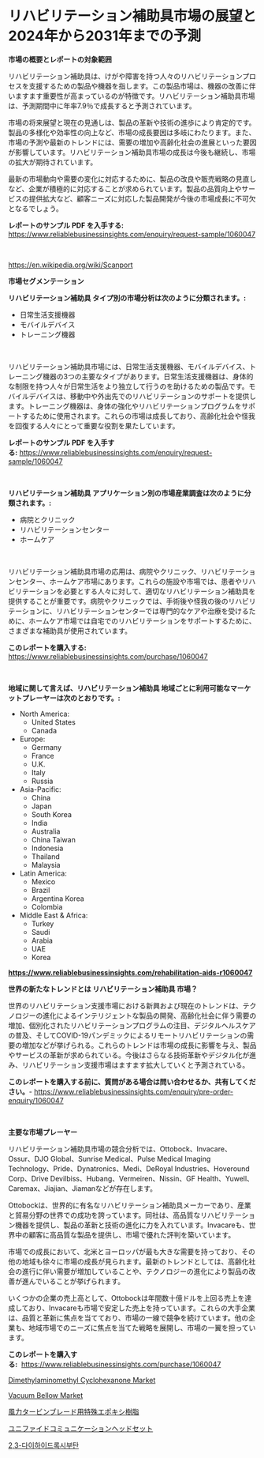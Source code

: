 <p><h1>リハビリテーション補助具市場の展望と2024年から2031年までの予測</h1></p><p><strong>市場の概要とレポートの対象範囲</strong></p>
<p><p>リハビリテーション補助具は、けがや障害を持つ人々のリハビリテーションプロセスを支援するための製品や機器を指します。この製品市場は、機器の改善に伴いますます重要性が高まっているのが特徴です。リハビリテーション補助具市場は、予測期間中に年率7.9％で成長すると予測されています。</p><p>市場の将来展望と現在の見通しは、製品の革新や技術の進歩により肯定的です。製品の多様化や効率性の向上など、市場の成長要因は多岐にわたります。また、市場の予測や最新のトレンドには、需要の増加や高齢化社会の進展といった要因が影響しています。リハビリテーション補助具市場の成長は今後も継続し、市場の拡大が期待されています。</p><p>最新の市場動向や需要の変化に対応するために、製品の改良や販売戦略の見直しなど、企業が積極的に対応することが求められています。製品の品質向上やサービスの提供拡大など、顧客ニーズに対応した製品開発が今後の市場成長に不可欠となるでしょう。</p></p>
<p><strong>レポートのサンプル PDF を入手する:</strong> <a href="https://www.reliablebusinessinsights.com/enquiry/request-sample/1060047">https://www.reliablebusinessinsights.com/enquiry/request-sample/1060047</a></p>
<p>&nbsp;</p>
<p><a href="https://en.wikipedia.org/wiki/Scanport">https://en.wikipedia.org/wiki/Scanport</a></p>
<p><strong>市場セグメンテーション</strong></p>
<p><strong>リハビリテーション補助具 タイプ別の市場分析は次のように分類されます。:</strong></p>
<p><ul><li>日常生活支援機器</li><li>モバイルデバイス</li><li>トレーニング機器</li></ul></p>
<p>&nbsp;</p>
<p><p>リハビリテーション補助具市場には、日常生活支援機器、モバイルデバイス、トレーニング機器の3つの主要なタイプがあります。日常生活支援機器は、身体的な制限を持つ人々が日常生活をより独立して行うのを助けるための製品です。モバイルデバイスは、移動中や外出先でのリハビリテーションのサポートを提供します。トレーニング機器は、身体の強化やリハビリテーションプログラムをサポートするために使用されます。これらの市場は成長しており、高齢化社会や怪我を回復する人々にとって重要な役割を果たしています。</p></p>
<p><strong>レポートのサンプル PDF を入手する:</strong>&nbsp;<a href="https://www.reliablebusinessinsights.com/enquiry/request-sample/1060047">https://www.reliablebusinessinsights.com/enquiry/request-sample/1060047</a></p>
<p>&nbsp;</p>
<p><strong> リハビリテーション補助具 アプリケーション別の市場産業調査は次のように分類されます。:</strong></p>
<p><ul><li>病院とクリニック</li><li>リハビリテーションセンター</li><li>ホームケア</li></ul></p>
<p>&nbsp;</p>
<p><p>リハビリテーション補助具市場の応用は、病院やクリニック、リハビリテーションセンター、ホームケア市場にあります。これらの施設や市場では、患者やリハビリテーションを必要とする人々に対して、適切なリハビリテーション補助具を提供することが重要です。病院やクリニックでは、手術後や怪我の後のリハビリテーションに、リハビリテーションセンターでは専門的なケアや治療を受けるために、ホームケア市場では自宅でのリハビリテーションをサポートするために、さまざまな補助具が使用されています。</p></p>
<p><strong>このレポートを購入する:</strong>&nbsp; <a href="https://www.reliablebusinessinsights.com/purchase/1060047">https://www.reliablebusinessinsights.com/purchase/1060047</a></p>
<p>&nbsp;</p>
<p><strong>地域に関して言えば、リハビリテーション補助具 地域ごとに利用可能なマーケットプレーヤーは次のとおりです。:</strong></p>
<p><ul>
    <li>
        North America:
        <ul>
            <li>United States</li>
            <li>Canada</li>
        </ul>
    </li>
    <li>
        Europe:
        <ul>
            <li>Germany</li>
            <li>France</li>
            <li>U.K.</li>
            <li>Italy</li>
            <li>Russia</li>
        </ul>
    </li>
    <li>
        Asia-Pacific:
        <ul>
            <li>China</li>
            <li>Japan</li>
            <li>South Korea</li>
            <li>India</li>
            <li>Australia</li>
            <li>China Taiwan</li>
            <li>Indonesia</li>
            <li>Thailand</li>
            <li>Malaysia</li>
        </ul>
    </li>
    <li>
        Latin America:
        <ul>
            <li>Mexico</li>
            <li>Brazil</li>
            <li>Argentina Korea</li>
            <li>Colombia</li>
        </ul>
    </li>
    <li>
        Middle East & Africa:
        <ul>
            <li>Turkey</li>
            <li>Saudi</li>
            <li>Arabia</li>
            <li>UAE</li>
            <li>Korea</li>
        </ul>
    </li>
    </ul></p>
<p><strong><a href="https://www.reliablebusinessinsights.com/rehabilitation-aids-r1060047">https://www.reliablebusinessinsights.com/rehabilitation-aids-r1060047</a></strong>&nbsp;</p>
<p><strong>世界の新たなトレンドとは リハビリテーション補助具 市場？</strong></p>
<p><p>世界のリハビリテーション支援市場における新興および現在のトレンドは、テクノロジーの進化によるインテリジェントな製品の開発、高齢化社会に伴う需要の増加、個別化されたリハビリテーションプログラムの注目、デジタルヘルスケアの普及、そしてCOVID-19パンデミックによるリモートリハビリテーションの需要の増加などが挙げられる。これらのトレンドは市場の成長に影響を与え、製品やサービスの革新が求められている。今後はさらなる技術革新やデジタル化が進み、リハビリテーション支援市場はますます拡大していくと予測されている。</p></p>
<p><strong>このレポートを購入する前に、質問がある場合は問い合わせるか、共有してください。</strong>- <a href="https://www.reliablebusinessinsights.com/enquiry/pre-order-enquiry/1060047">https://www.reliablebusinessinsights.com/enquiry/pre-order-enquiry/1060047</a></p>
<p>&nbsp;</p>
<p><strong>主要な市場プレーヤー</strong></p>
<p><p>リハビリテーション補助具市場の競合分析では、Ottobock、Invacare、Ossur、DJO Global、Sunrise Medical、Pulse Medical Imaging Technology、Pride、Dynatronics、Medi、DeRoyal Industries、Hoveround Corp、Drive Devilbiss、Hubang、Vermeiren、Nissin、GF Health、Yuwell、Caremax、Jiajian、Jiamanなどが存在します。</p><p>Ottobockは、世界的に有名なリハビリテーション補助具メーカーであり、産業と貿易分野の世界での成功を誇っています。同社は、高品質なリハビリテーション機器を提供し、製品の革新と技術の進化に力を入れています。Invacareも、世界中の顧客に高品質な製品を提供し、市場で優れた評判を築いています。</p><p>市場での成長において、北米とヨーロッパが最も大きな需要を持っており、その他の地域も徐々に市場の成長が見られます。最新のトレンドとしては、高齢化社会の進行に伴い需要が増加していることや、テクノロジーの進化により製品の改善が進んでいることが挙げられます。</p><p>いくつかの企業の売上高として、Ottobockは年間数十億ドルを上回る売上を達成しており、Invacareも市場で安定した売上を持っています。これらの大手企業は、品質と革新に焦点を当てており、市場の一線で競争を続けています。他の企業も、地域市場でのニーズに焦点を当てた戦略を展開し、市場の一翼を担っています。</p></p>
<p><strong>このレポートを購入する:</strong>&nbsp;&nbsp;<a href="https://www.reliablebusinessinsights.com/purchase/1060047">https://www.reliablebusinessinsights.com/purchase/1060047</a></p>
<p><p><a href="https://github.com/whpnbwim9/Market-Research-Report-List-1/blob/main/dimethylaminomethyl-cyclohexanone-market.md">Dimethylaminomethyl Cyclohexanone Market</a></p><p><a href="https://issuu.com/reportprime-2/docs/vacuum-bellow-market-size-2030.pptx">Vacuum Bellow Market</a></p><p><a href="https://github.com/RudyBoyer2017/Market-Research-Report-List-1/blob/main/1733471138693.md">風力タービンブレード用特殊エポキシ樹脂</a></p><p><a href="https://github.com/MosesSpinka1914/Market-Research-Report-List-2/blob/main/9501092138692.md">ユニファイドコミュニケーションヘッドセット</a></p><p><a href="https://github.com/johneahan44556754/Market-Research-Report-List-1/blob/main/8076324144820.md">2,3-다이하이드록시부탄</a></p></p>